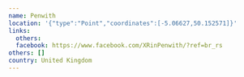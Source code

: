 ```yaml
---
name: Penwith
location: '{"type":"Point","coordinates":[-5.06627,50.152571]}'
links:
  others: 
  facebook: https://www.facebook.com/XRinPenwith/?ref=br_rs
others: []
country: United Kingdom
---
```

